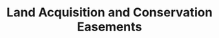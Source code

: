 ---
  slug: "/landacquisitionandconservationeasements"
  title: Land Acquisition and Conservation Easements
  focusAreas: [Environment,Communities,Regional Planning]
  principles: []
  seeOther: [Comprehensive Environmental Protection ordinances,Stream Corridor Protection Ordinancess,Street Tree Ordinance & Management Plan]
  trackingProgressLinks: [Land Consumption]
---